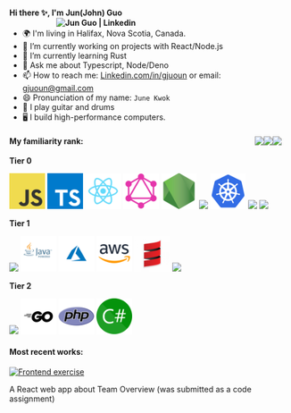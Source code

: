 

#### Hi there ✨, I'm Jun(John) Guo <a href="https://www.linkedin.com/in/gjuoun"><img align="right" alt="Jun Guo | Linkedin" width="420px" src="https://github-readme-stats.vercel.app/api?username=gjuoun&show_icons=true&count_private=true"/></a>

- 🌍 I'm living in Halifax, Nova Scotia, Canada. 
- 🔭 I’m currently working on projects with React/Node.js
- 🌱 I’m currently learning Rust
- 💬 Ask me about Typescript, Node/Deno 
- 📫 How to reach me: [Linkedin.com/in/gjuoun](https://www.linkedin.com/in/gjuoun) or email: gjuoun@gmail.com 
- 😄 Pronunciation of my name: `June Kwok` 
- 🎵 I play guitar and drums  
- 🖥 I build high-performance computers. 

#### My familiarity rank: <img align="right" width="32px" src="https://icons.iconarchive.com/icons/icons8/windows-8/512/Systems-Mac-Os-icon.png"/><img height="32" align="right" src="https://iconape.com/wp-content/png_logo_vector/windows-10-icon-logo.png"><img height="32" align="right" src="https://assets.ubuntu.com/v1/29985a98-ubuntu-logo32.png">

**Tier 0**

<code><img height="64" src="https://raw.githubusercontent.com/github/explore/80688e429a7d4ef2fca1e82350fe8e3517d3494d/topics/javascript/javascript.png"></code>
<code><img height="64" src="https://raw.githubusercontent.com/github/explore/80688e429a7d4ef2fca1e82350fe8e3517d3494d/topics/typescript/typescript.png"></code>
<code><img height="64" src="https://raw.githubusercontent.com/github/explore/80688e429a7d4ef2fca1e82350fe8e3517d3494d/topics/react/react.png"></code>
<code><img height="64" src="https://raw.githubusercontent.com/github/explore/5c058a388828bb5fde0bcafd4bc867b5bb3f26f3/topics/graphql/graphql.png"></code>
<code><img height="64" src="https://raw.githubusercontent.com/github/explore/80688e429a7d4ef2fca1e82350fe8e3517d3494d/topics/nodejs/nodejs.png"></code>
<code><img height="64" src="https://github.com/denoland/deno/raw/main/docs/images/deno3.png"></code>
<code><img height="64" src="https://raw.githubusercontent.com/github/explore/80688e429a7d4ef2fca1e82350fe8e3517d3494d/topics/kubernetes/kubernetes.png"></code>
<code><img height="64" src="https://pbs.twimg.com/profile_images/1273307847103635465/lfVWBmiW_400x400.png"></code>
<code><img height="64" src="https://i.morioh.com/2019/12/19/b2d58b5bee3c.jpg"></code>

**Tier 1**

<code><img height="64" src="https://raw.githubusercontent.com/shinokada/shinokada/master/assets/python.png"></code>
<code><img height="64" src="https://raw.githubusercontent.com/github/explore/80688e429a7d4ef2fca1e82350fe8e3517d3494d/topics/java/java.png"></code>
<code><img height="64" src="https://raw.githubusercontent.com/github/explore/80688e429a7d4ef2fca1e82350fe8e3517d3494d/topics/azure/azure.png"></code>
<code><img height="64" src="https://raw.githubusercontent.com/github/explore/fbceb94436312b6dacde68d122a5b9c7d11f9524/topics/aws/aws.png"></code>
<code><img height="64" src="https://raw.githubusercontent.com/github/explore/80688e429a7d4ef2fca1e82350fe8e3517d3494d/topics/scala/scala.png"></code>
<code><img height="64" src="https://avatars.githubusercontent.com/u/7422698?s=400&v=4"></code>

**Tier 2**

<code><img height="64" src="https://raw.githubusercontent.com/shinokada/shinokada/master/assets/rust.png"></code>
<code><img height="64" src="https://raw.githubusercontent.com/github/explore/80688e429a7d4ef2fca1e82350fe8e3517d3494d/topics/go/go.png"></code>
<code><img height="64" src="https://raw.githubusercontent.com/github/explore/ccc16358ac4530c6a69b1b80c7223cd2744dea83/topics/php/php.png"></code>
<code><img height="64" src="https://raw.githubusercontent.com/github/explore/80688e429a7d4ef2fca1e82350fe8e3517d3494d/topics/csharp/csharp.png"></code>


#### Most recent works:

[![Frontend exercise](https://github-readme-stats.vercel.app/api/pin/?username=deligenius&repo=view-engine)](https://github.com/gjuoun/frontend-exercise)

A React web app about Team Overview (was submitted as a code assignment)
